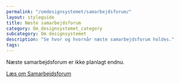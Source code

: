 ```yaml
---
permalink: "/omdesignsystemet/samarbejdsforum/"
layout: styleguide
title: Næste samarbejdsforum
category: Om_designsystemet_category
subcategory: Om designsystemet
description: "Se hvor og hvornår næste samarbejdsforum holdes."
tags:
---
```

Næste samarbejdsforum er ikke planlagt endnu.

<a href="/omdesignsystemet/governance/">Læs om Samarbejdsforum</a>
